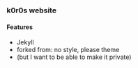 ### k0r0s website 

#### Features
- Jekyll
- forked from: no style, please theme
- (but I want to be able to make it private)
